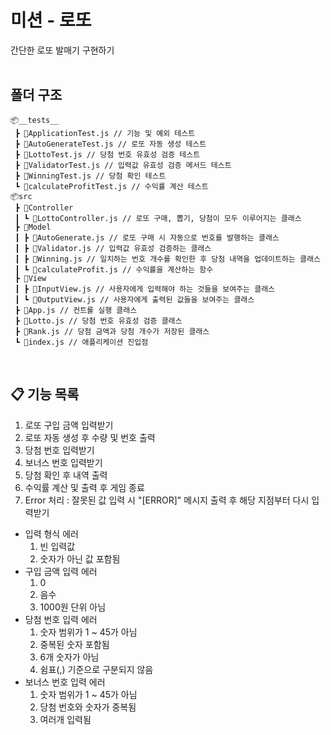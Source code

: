 # 미션 - 로또
간단한 로또 발매기 구현하기
<br><br>

## 폴더 구조
```
📦__tests__
 ┣ 📜ApplicationTest.js // 기능 및 예외 테스트
 ┣ 📜AutoGenerateTest.js // 로또 자동 생성 테스트
 ┣ 📜LottoTest.js // 당첨 번호 유효성 검증 테스트
 ┣ 📜ValidatorTest.js // 입력값 유효성 검증 메서드 테스트
 ┣ 📜WinningTest.js // 당첨 확인 테스트
 ┗ 📜calculateProfitTest.js // 수익률 계산 테스트
📦src
 ┣ 📂Controller
 ┃ ┗ 📜LottoController.js // 로또 구매, 뽑기, 당첨이 모두 이루어지는 클래스
 ┣ 📂Model
 ┃ ┣ 📜AutoGenerate.js // 로또 구매 시 자동으로 번호를 발행하는 클래스
 ┃ ┣ 📜Validator.js // 입력값 유효성 검증하는 클래스
 ┃ ┣ 📜Winning.js // 일치하는 번호 개수를 확인한 후 당첨 내역을 업데이트하는 클래스
 ┃ ┗ 📜calculateProfit.js // 수익률을 계산하는 함수
 ┣ 📂View
 ┃ ┣ 📜InputView.js // 사용자에게 입력해야 하는 것들을 보여주는 클래스
 ┃ ┗ 📜OutputView.js // 사용자에게 출력된 값들을 보여주는 클래스
 ┣ 📜App.js // 컨트롤 실행 클래스
 ┣ 📜Lotto.js // 당첨 번호 유효성 검증 클래스
 ┣ 📜Rank.js // 당첨 금액과 당첨 개수가 저장된 클래스
 ┗ 📜index.js // 애플리케이션 진입점
 ```
 <br>

## 📋 기능 목록
1. 로또 구입 금액 입력받기
2. 로또 자동 생성 후 수량 및 번호 출력
3. 당첨 번호 입력받기
4. 보너스 번호 입력받기
5. 당첨 확인 후 내역 출력
6. 수익률 계산 및 출력 후 게임 종료
7. Error 처리 : 잘못된 값 입력 시 "[ERROR]" 메시지 출력 후 해당 지점부터 다시 입력받기
  - 입력 형식 에러
    1. 빈 입력값
    2. 숫자가 아닌 값 포함됨
  - 구입 금액 입력 에러
    1. 0
    2. 음수
    3. 1000원 단위 아님
  - 당첨 번호 입력 에러
    1. 숫자 범위가 1 ~ 45가 아님
    2. 중복된 숫자 포함됨
    3. 6개 숫자가 아님
    4. 쉼표(,) 기준으로 구분되지 않음
  - 보너스 번호 입력 에러
    1. 숫자 범위가 1 ~ 45가 아님
    2. 당첨 번호와 숫자가 중복됨
    3. 여러개 입력됨